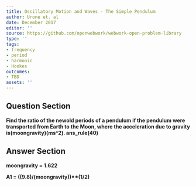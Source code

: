 ```yaml
---
title: Oscillatory Motion and Waves - The Simple Pendulum
author: Urone et. al
date: December 2017
editor: ''
source: https://github.com/openwebwork/webwork-open-problem-library
type: ''
tags:
- frequency
- period
- harmonic
- Hookes
outcomes:
- TBD
assets: ''
---
```


## Question Section 

<b>
Find the ratio of the newold periods of a pendulum if the pendulum were transported from Earth to the Moon, where the acceleration due to gravity is(moongravity)(ms^2).
ans_rule(40)



## Answer Section

moongravity = 1.622 

A1 = ((9.8)/(moongravity))**(1/2)